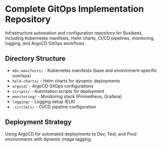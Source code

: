 # Complete GitOps Implementation Repository

Infrastructure automation and configuration repository for Busibeez, including Kubernetes manifests, Helm charts, CI/CD pipelines, monitoring, logging, and ArgoCD GitOps workflows.

## Directory Structure
- `k8s-manifests/` - Kubernetes manifests (base and environment-specific overlays)
- `helm-charts/` - Helm charts for dynamic deployments
- `argocd/` - ArgoCD GitOps configurations
- `scripts/` - Automation scripts for deployment
- `monitoring/` - Monitoring stack (Prometheus, Grafana)
- `logging/` - Logging setup (ELK)
- `.circleci/` - CI/CD pipeline configuration

## Deployment Strategy
Using ArgoCD for automated deployments to Dev, Test, and Prod environments with dynamic image tagging.
